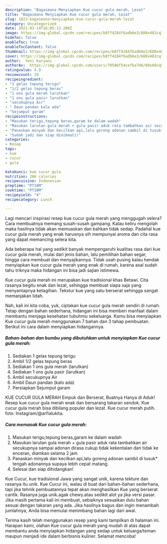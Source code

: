 ```yaml
---
description: "Bagaimana Menyiapkan Kue cucur gula merah, Lezat"
title: "Bagaimana Menyiapkan Kue cucur gula merah, Lezat"
slug: 1823-bagaimana-menyiapkan-kue-cucur-gula-merah-lezat
category: Uncategorized
date: 2021-03-14T16:05:13.280Z
image: https://img-global.cpcdn.com/recipes/b8ff4284f6adb6e3/680x482cq70/kue-cucur-gula-merah-foto-resep-utama.jpg
hideToc: false
enableToc: true
enableTocContent: false
thumbnail: https://img-global.cpcdn.com/recipes/b8ff4284f6adb6e3/680x482cq70/kue-cucur-gula-merah-foto-resep-utama.jpg
cover: https://img-global.cpcdn.com/recipes/b8ff4284f6adb6e3/680x482cq70/kue-cucur-gula-merah-foto-resep-utama.jpg
author:  Yeni Karyani
authorAv:  https://img-global.cpcdn.com/users/70586f54cefba7d6/60x60cq50/avatar.jpg
ratingvalue: 4.9
reviewcount: 19
recipeingredient:
- "1 gelas tepung terigu"
- "1/2 gelas tepung beras"
- "1 ons gula merah larutkan"
- "1 ons gula pasir larutkan"
- "secukupnya Air"
- " Daun pandan kalo ada"
- "Sejumput garam"
recipeinstructions:
- "Masukan terigu,tepung beras,garam ke dalam wadah"
- "Masukan larutan gula merah + gula pasir aduk rata tambahkan air secukupnya sampai adonan dirasa cukup tidak kekentalan dan tidak ke enceran, diamkan selama 2 jam"
- "Panaskan minyak dan kecilkan api,lalu goreng adonan sambil di tusuk* tengah adonannya supaya lebih cepat matang."
- "Sudah jadi dan siap dinikmati!"
categories:
- Resep
tags:
- kue
- cucur
- gula

katakunci: kue cucur gula 
nutrition: 266 calories
recipecuisine: Indonesian
preptime: "PT18M"
cooktime: "PT30M"
recipeyield: "4"
recipecategory: Lunch

---
```



Lagi mencari inspirasi resep kue cucur gula merah yang menggugah selera? Cara membuatnya memang susah-susah gampang. Kalau keliru mengolah maka hasilnya tidak akan memuaskan dan bahkan tidak sedap. Padahal kue cucur gula merah yang enak harusnya sih mempunyai aroma dan cita rasa yang dapat memancing selera kita.


Ada beberapa hal yang sedikit banyak mempengaruhi kualitas rasa dari kue cucur gula merah, mulai dari jenis bahan, lalu pemilihan bahan segar, hingga cara membuat dan menyajikannya. Tidak usah pusing kalau hendak menyiapkan kue cucur gula merah yang enak di rumah, karena asal sudah tahu triknya maka hidangan ini bisa jadi sajian istimewa.

Kue cucur gula merah ini merupakan kue tradisional khas Betawi. Cita rasanya begitu enak dan lezat, sehingga membuat siapa saja yang menyantapnya ketagihan. Tekstur kue yang satu berserat sehingga sangat memanjakan lidah.


Nah, kali ini kita coba, yuk, ciptakan kue cucur gula merah sendiri di rumah. Tetap dengan bahan sederhana, hidangan ini bisa memberi manfaat dalam membantu menjaga kesehatan tubuhmu sekeluarga. Kamu bisa menyiapkan Kue cucur gula merah menggunakan 7 bahan dan 3 tahap pembuatan. Berikut ini cara dalam menyiapkan hidangannya.

<!--inarticleads1-->

##### Bahan-bahan dan bumbu yang dibutuhkan untuk menyiapkan Kue cucur gula merah:

1. Sediakan 1 gelas tepung terigu
1. Ambil 1/2 gelas tepung beras
1. Sediakan 1 ons gula merah (larutkan)
1. Sediakan 1 ons gula pasir (larutkan)
1. Ambil secukupnya Air
1. Ambil  Daun pandan (kalo ada)
1. Persiapkan Sejumput garam


KUE CUCUR GULA MERAH Empuk dan Berserat, Buatnya Hanya di Aduk! Resep kue cucur gula merah enak dan bersarang takaran sendok. Kue cucur gula merah bisa dibilang populer dan lezat. Kue cucur merah putih. foto: Instagram/@arfialukita. 

<!--inarticleads2-->

##### Cara memasak Kue cucur gula merah:

1. Masukan terigu,tepung beras,garam ke dalam wadah
1. Masukan larutan gula merah + gula pasir aduk rata tambahkan air secukupnya sampai adonan dirasa cukup tidak kekentalan dan tidak ke enceran, diamkan selama 2 jam
1. Panaskan minyak dan kecilkan api,lalu goreng adonan sambil di tusuk* tengah adonannya supaya lebih cepat matang.
1. Selesai dan siap dihidangkan!

Kue Cucur, kue tradisional Jawa yang sangat unik, karena tekture dan rasanya itu unik. Kue Cucur ini, walau di buat dari bahan-bahan sederhana, tapi jika tehnik pembuatannya tepat akan menghasilkan Kue yang berserat cantik. Rasanya juga unik.agak chewy.atau sedikit alot ya jika versi pasar. Jika masih pertama kali ini membuat, sebaiknya sesuaikan dulu bahan sesuai dengan takaran yang ada. Jika hasilnya bagus dan ingin menambah jumlahnya, Anda bisa memulai menimbang bahan lagi dari awal. 

Terima kasih telah menggunakan resep yang kami tampilkan di halaman ini. Harapan kami, olahan Kue cucur gula merah yang mudah di atas dapat membantu anda menyiapkan hidangan yang sedap untuk keluarga/teman maupun menjadi ide dalam berbisnis kuliner. Selamat mencoba!
